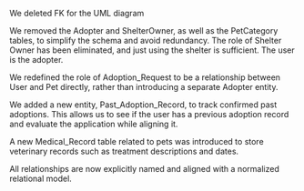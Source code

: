 We deleted FK for the UML diagram

We removed the Adopter and ShelterOwner, as well as the PetCategory tables, to simplify the schema and avoid redundancy. The role of Shelter Owner has been eliminated, and just using the shelter is sufficient. The user is the adopter.

We redefined the role of Adoption_Request to be a relationship between User and Pet directly, rather than introducing a separate Adopter entity.

We added a new entity, Past_Adoption_Record, to track confirmed past adoptions. This allows us to see if the user has a previous adoption record and evaluate the application while aligning it.

A new Medical_Record table related to pets was introduced to store veterinary records such as treatment descriptions and dates.

All relationships are now explicitly named and aligned with a normalized relational model.

